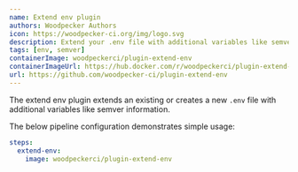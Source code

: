 ```yaml
---
name: Extend env plugin
authors: Woodpecker Authors
icon: https://woodpecker-ci.org/img/logo.svg
description: Extend your .env file with additional variables like semver information.
tags: [env, semver]
containerImage: woodpeckerci/plugin-extend-env
containerImageUrl: https://hub.docker.com/r/woodpeckerci/plugin-extend-env
url: https://github.com/woodpecker-ci/plugin-extend-env
---
```


The extend env plugin extends an existing or creates a new `.env` file with additional variables like semver information.

The below pipeline configuration demonstrates simple usage:

```yml
steps:
  extend-env:
    image: woodpeckerci/plugin-extend-env
```
